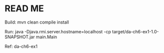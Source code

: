 # READ ME

Build: mvn clean compile install

Run: java -Djava.rmi.server.hostname=localhost -cp target/da-ch6-ex1-1.0-SNAPSHOT.jar  main.Main

Ref: da-ch6-ex1